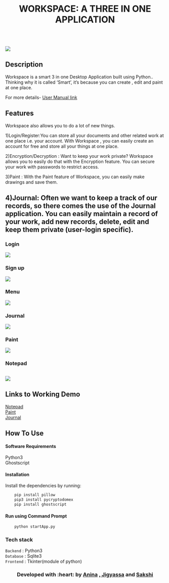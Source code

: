 </p>
<h1 align = 'center'>WORKSPACE: A THREE IN ONE APPLICATION</h1>
<br>


<br>

[![](https://img.shields.io/badge/Made_with-Python3-blue?style=for-the-badge&logo=python)](https://www.python.org "Python3")

</p>

## Description ##

Workspace is a smart 3 in one Desktop Application built using Python..
Thinking why it is called ‘Smart’, it’s because you can create , edit and paint at one place.

<p>
For more details-
<a href="https://docs.google.com/document/d/1LdgY1ZZUIRn6PmGC436N0veKylZUyKWu4a_pkZJxp3c/edit?ts=5eb16a73#">
User Manual link 
</a>
</p>

## Features ##
Workspace also allows you to do a lot of new things.

1)Login/Register:You can store all your documents and other related work at one place i.e. your account.
With Workspace , you can easily create an account for free and store all your things at one place.

2)Encryption/Decryption : Want to keep your work private? Workspace allows you to easily do that with the Encryption feature.
You can secure your work with passwords to restrict access.

3)Paint : With the Paint feature of Workspace, you can easily make drawings and save them.

4)Journal: Often we want to keep a track of our records, so there comes the use of the Journal application.
You can easily maintain a record of your work, add new records, delete, edit and keep them private (user-login specific).
----------------------------------------------------------------------------------------
### Login ###
![](https://github.com/sakship31/Workspace/blob/master/Photos_Videos/Login.PNG)
### Sign up ###
![](https://github.com/sakship31/Workspace/blob/master/Photos_Videos/sign.PNG)
### Menu ###
![](https://github.com/sakship31/Workspace/blob/master/Photos_Videos/Menu.PNG)
### Journal ###
![](https://github.com/sakship31/Workspace/blob/master/Photos_Videos/Journal.PNG)
### Paint ###
![](https://github.com/sakship31/Workspace/blob/master/Photos_Videos/Paint.PNG)
### Notepad ###
![](https://github.com/sakship31/Workspace/blob/master/Photos_Videos/Notepad.PNG)
---------------------------------------------------------------------------------------
## Links to Working Demo ##
<a href="https://drive.google.com/open?id=1KhFHr0POrpcdDLyxmiYjFrjdDchQ2dEf">
Notepad
</a>
<br>
<a href="https://drive.google.com/file/d/1ZO24JblKM35Pim56SlFh658SjmF6Rlel/view?usp=sharing">
Paint
</a>
<br>
<a href="https://drive.google.com/open?id=1mzlh8hAd1YntmXnD1AnCVU5tID2fH7YJ">
Journal 
</a>
<br>

## How To Use
#### Software Requirements
Python3<br>
Ghostscript

#### Installation
Install the dependencies by running:
```html  
    pip install pillow
    pip3 install pycryptodomex
    pip install ghostscript
```

#### Run using Command Prompt

```html
    python startApp.py
```

###             Tech stack
`Backend` : Python3  <br>
`Database` : Sqlite3 <br>
`Frontend` : Tkinter(module of python)  <br>

<h3 align="center"><b>Developed with :heart: by <a href="https://github.com/anina512">Anina</a> ,<a href="https://github.com/Laborious-Coder"> Jigyassa</a> and <a href="https://github.com/sakship31/">Sakshi</a></b></h1>

